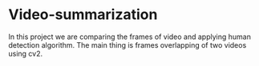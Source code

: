 # Video-summarization
In this project we are comparing the frames of video and applying human detection algorithm. The main thing is frames overlapping of two videos using cv2.
